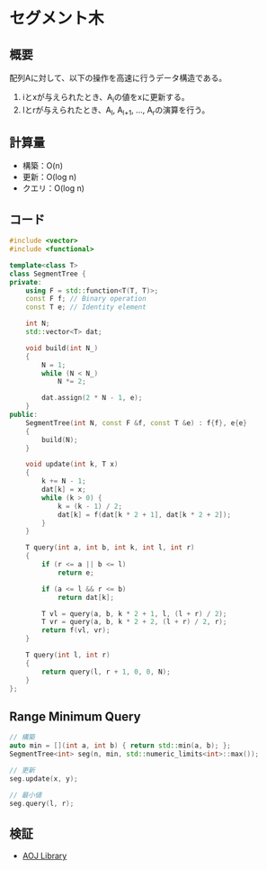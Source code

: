 # セグメント木
## 概要
配列Aに対して、以下の操作を高速に行うデータ構造である。
1. iとxが与えられたとき、A<sub>i</sub>の値をxに更新する。
2. lとrが与えられたとき、A<sub>l</sub>, A<sub>l+1</sub>, ..., A<sub>r</sub>の演算を行う。

## 計算量
- 構築：O(n)
- 更新：O(log n)
- クエリ：O(log n)

## コード
```cpp
#include <vector>
#include <functional>

template<class T>
class SegmentTree {
private:
    using F = std::function<T(T, T)>;
    const F f; // Binary operation
    const T e; // Identity element

    int N;
    std::vector<T> dat;

    void build(int N_)
    {
        N = 1;
        while (N < N_)
            N *= 2;

        dat.assign(2 * N - 1, e);
    }
public:
    SegmentTree(int N, const F &f, const T &e) : f{f}, e{e}
    {
        build(N);
    }

    void update(int k, T x)
    {
        k += N - 1;
        dat[k] = x;
        while (k > 0) {
            k = (k - 1) / 2;
            dat[k] = f(dat[k * 2 + 1], dat[k * 2 + 2]);
        }
    }

    T query(int a, int b, int k, int l, int r)
    {
        if (r <= a || b <= l)
            return e;

        if (a <= l && r <= b)
            return dat[k];

        T vl = query(a, b, k * 2 + 1, l, (l + r) / 2);
        T vr = query(a, b, k * 2 + 2, (l + r) / 2, r);
        return f(vl, vr);
    }

    T query(int l, int r)
    {
        return query(l, r + 1, 0, 0, N);
    }
};
```

## Range Minimum Query
```cpp
// 構築
auto min = [](int a, int b) { return std::min(a, b); };
SegmentTree<int> seg(n, min, std::numeric_limits<int>::max());

// 更新
seg.update(x, y);

// 最小値
seg.query(l, r);
```

## 検証
- [AOJ Library](https://onlinejudge.u-aizu.ac.jp/courses/library/3/DSL/2/DSL_2_A)
